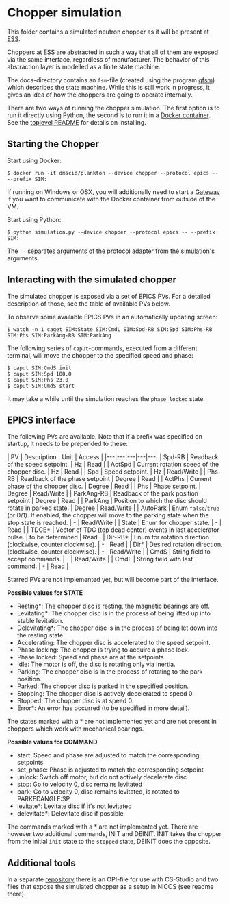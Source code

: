 # Chopper simulation

This folder contains a simulated neutron chopper as it will be present at [ESS](http://europeanspallationsource.se).

Choppers at ESS are abstracted in such a way that all of them are exposed via the same interface, regardless of manufacturer. The behavior of this abstraction layer is modelled as a finite state machine.

The docs-directory contains an `fsm`-file (created using the program [qfsm](http://qfsm.sourceforge.net/)) which describes the state machine. While this is still work in progress, it gives an idea of how the choppers are going to operate internally.

There are two ways of running the chopper simulation. The first option is to run it directly using Python, the second is to run it in a [Docker container](https://www.docker.com/). See the [toplevel README](https://github.com/DMSC-Instrument-Data/plankton/blob/master/README.md) for details on installing.


## Starting the Chopper

Start using Docker:

```
$ docker run -it dmscid/plankton --device chopper --protocol epics -- --prefix SIM:
```

If running on Windows or OSX, you will additionally need to start a [Gateway](https://hub.docker.com/r/dmscid/epics-gateway/) if you want to communicate with the Docker container from outside of the VM.

Start using Python:

```
$ python simulation.py --device chopper --protocol epics -- --prefix SIM:
```

The `--` separates arguments of the protocol adapter from the simulation's arguments.


## Interacting with the simulated chopper

The simulated chopper is exposed via a set of EPICS PVs. For a detailed description of those, see the table of available PVs below.

To observe some available EPICS PVs in an automatically updating screen:

```
$ watch -n 1 caget SIM:State SIM:CmdL SIM:Spd-RB SIM:Spd SIM:Phs-RB SIM:Phs SIM:ParkAng-RB SIM:ParkAng
```

The following series of `caput`-commands, executed from a different terminal, will move the chopper to the specified speed and phase:

```
$ caput SIM:CmdS init
$ caput SIM:Spd 100.0
$ caput SIM:Phs 23.0
$ caput SIM:CmdS start
```

It may take a while until the simulation reaches the `phase_locked` state.


## EPICS interface

The following PVs are available. Note that if a prefix was specified on startup, it needs to be prepended to these:

| PV  | Description  | Unit | Access |
|---|---|---|---|---|
| Spd-RB  |  Readback of the speed setpoint. | Hz  | Read |
| ActSpd  |  Current rotation speed of the chopper disc. | Hz  | Read |
| Spd  | Speed setpoint.  | Hz | Read/Write |
| Phs-RB  |  Readback of the phase setpoint | Degree | Read |
| ActPhs  |  Current phase of the chopper disc. | Degree | Read |
| Phs  |  Phase setpoint. | Degree | Read/Write |
| ParkAng-RB  |  Readback of the park position setpoint | Degree | Read |
| ParkAng  |  Position to which the disc should rotate in parked state. | Degree | Read/Write |
| AutoPark | Enum `false`/`true` (or 0/1). If enabled, the chopper will move to the parking state when the stop state is reached. | - | Read/Write |
| State  |  Enum for chopper state. | - | Read |
| TDCE*  |  Vector of TDC (top dead center) events in last accelerator pulse. | to be determined | Read |
| Dir-RB*  |  Enum for rotation direction (clockwise, counter clockwise). | - | Read |
| Dir*  |  Desired rotation direction. (clockwise, counter clockwise). | - | Read/Write |
| CmdS  |  String field to accept commands. | - | Read/Write |
| CmdL  |  String field with last command. | - | Read |

Starred PVs are not implemented yet, but will become part of the interface.

**Possible values for STATE**
- Resting*: The chopper disc is resting, the magnetic bearings are off.
- Levitating*: The chopper disc is in the process of being lifted up into stable levitation.
- Delevitating*: The chopper disc is in the process of being let down into the resting state.
- Accelerating: The chopper disc is accelerated to the speed setpoint.
- Phase locking: The chopper is trying to acquire a phase lock.
- Phase locked: Speed and phase are at the setpoints.
- Idle: The motor is off, the disc is rotating only via inertia.
- Parking: The chopper disc is in the process of rotating to the park position.
- Parked: The chopper disc is parked in the specified position.
- Stopping: The chopper disc is actively decelerated to speed 0.
- Stopped: The chopper disc is at speed 0.
- Error*: An error has occurred (to be specified in more detail).

The states marked with a * are not implemented yet and are not present in choppers which work with mechanical bearings.

**Possible values for COMMAND**
- start: Speed and phase are adjusted to match the corresponding setpoints
- set_phase: Phase is adjusted to match the corresponding setpoint
- unlock: Switch off motor, but do not actively decelerate disc
- stop: Go to velocity 0, disc remains levitated
- park: Go to velocity 0, disc remains levitated, is rotated to PARKEDANGLE:SP
- levitate*: Levitate disc if it's not levitated
- delevitate*: Delevitate disc if possible

The commands marked with a * are not implemented yet. There are however two additional commands, INIT and DEINIT. INIT takes the chopper from the initial `init` state to the `stopped` state, DEINIT does the opposite.

## Additional tools

In a separate [repository](https://github.com/DMSC-Instrument-Data/plankton-misc) there is an OPI-file for use with CS-Studio and two files that expose the simulated chopper as a setup in NICOS (see readme there).

